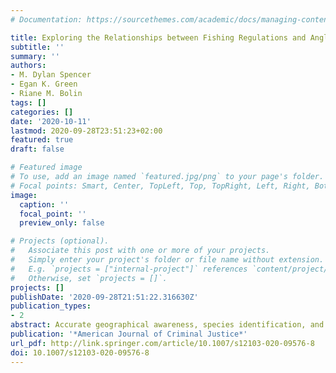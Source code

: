```yaml
---
# Documentation: https://sourcethemes.com/academic/docs/managing-content/

title: Exploring the Relationships between Fishing Regulations and Angler Compliance in Virginia
subtitle: ''
summary: ''
authors:
- M. Dylan Spencer
- Egan K. Green
- Riane M. Bolin
tags: []
categories: []
date: '2020-10-11'
lastmod: 2020-09-28T23:51:23+02:00
featured: true
draft: false

# Featured image
# To use, add an image named `featured.jpg/png` to your page's folder.
# Focal points: Smart, Center, TopLeft, Top, TopRight, Left, Right, BottomLeft, Bottom, BottomRight.
image:
  caption: ''
  focal_point: ''
  preview_only: false

# Projects (optional).
#   Associate this post with one or more of your projects.
#   Simply enter your project's folder or file name without extension.
#   E.g. `projects = ["internal-project"]` references `content/project/deep-learning/index.md`.
#   Otherwise, set `projects = []`.
projects: []
publishDate: '2020-09-28T21:51:22.316630Z'
publication_types:
- 2
abstract: Accurate geographical awareness, species identification, and recognition of seasonal legal variations are typical constructs of fishing regulations. The combination of these factors makes understanding regulations a challenge, thus, making it difficult for anglers to abide by the law. The purpose of this exploratory study was to examine the relationship between angler fishing specialization, knowledge of fishing regulations, and compliance on two popular waterways in Virginia. An online survey was used to collect data from a sample of 326 licensed Virginia anglers. Two hypotheses were tested based on the regulatory knowledge of the anglers, their fishing specialization, and the likelihood they would comply with fishing regulations. Contrary to the hypothesized relationship, it was found that more specialized anglers had less regulatory knowledge. However, support was found between regulatory knowledge and angler likelihood of compliance. Limitations of this study, future research, and policy implications are also discussed.. 
publication: '*American Journal of Criminal Justice*'
url_pdf: http://link.springer.com/article/10.1007/s12103-020-09576-8
doi: 10.1007/s12103-020-09576-8
---
```

